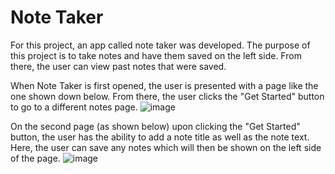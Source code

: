 # Note Taker

For this project, an app called note taker was developed. The purpose of this project is to take notes and have them saved on the left side. From there, the user can view past notes that were saved.

When Note Taker is first opened, the user is presented with a page like the one shown down below. From there, the user clicks the "Get Started" button to go to a different notes page. 
![image](https://user-images.githubusercontent.com/77218022/116840977-5b9a8300-ab9d-11eb-95ab-d1297721d4b9.png)

On the second page (as shown below) upon clicking the "Get Started" button, the user has the ability to add a note title as well as the note text. Here, the user can save any notes which will then be shown on the left side of the page.
![image](https://user-images.githubusercontent.com/77218022/116841081-a3b9a580-ab9d-11eb-835e-436bf4190889.png)
